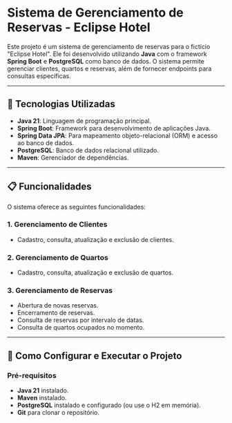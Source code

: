 # Sistema de Gerenciamento de Reservas - Eclipse Hotel

Este projeto é um sistema de gerenciamento de reservas para o fictício "Eclipse Hotel". Ele foi desenvolvido utilizando **Java** com o framework **Spring Boot** e **PostgreSQL** como banco de dados. O sistema permite gerenciar clientes, quartos e reservas, além de fornecer endpoints para consultas específicas.

---

## 🚀 Tecnologias Utilizadas

- **Java 21**: Linguagem de programação principal.
- **Spring Boot**: Framework para desenvolvimento de aplicações Java.
- **Spring Data JPA**: Para mapeamento objeto-relacional (ORM) e acesso ao banco de dados.
- **PostgreSQL**: Banco de dados relacional utilizado.
- **Maven**: Gerenciador de dependências.

---

## 📋 Funcionalidades

O sistema oferece as seguintes funcionalidades:

### 1. **Gerenciamento de Clientes**
- Cadastro, consulta, atualização e exclusão de clientes.

### 2. **Gerenciamento de Quartos**
- Cadastro, consulta, atualização e exclusão de quartos.

### 3. **Gerenciamento de Reservas**
- Abertura de novas reservas.
- Encerramento de reservas.
- Consulta de reservas por intervalo de datas.
- Consulta de quartos ocupados no momento.

---

## 🔧 Como Configurar e Executar o Projeto

### Pré-requisitos
- **Java 21** instalado.
- **Maven** instalado.
- **PostgreSQL** instalado e configurado (ou use o H2 em memória).
- **Git** para clonar o repositório.